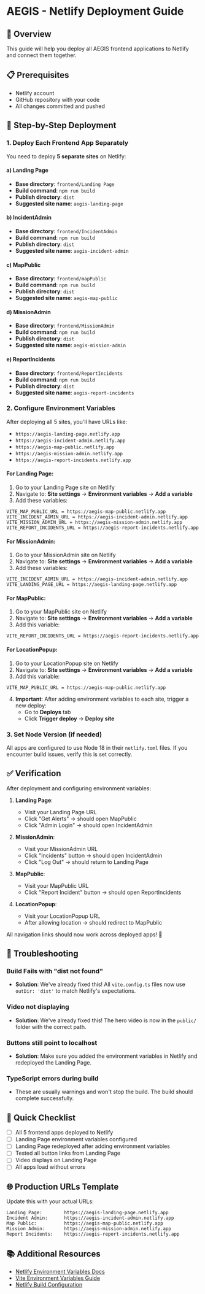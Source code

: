 # AEGIS - Netlify Deployment Guide

## 🎯 Overview
This guide will help you deploy all AEGIS frontend applications to Netlify and connect them together.

## 📋 Prerequisites
- Netlify account
- GitHub repository with your code
- All changes committed and pushed

## 🚀 Step-by-Step Deployment

### 1. Deploy Each Frontend App Separately

You need to deploy **5 separate sites** on Netlify:

#### a) Landing Page
- **Base directory**: `frontend/Landing Page`
- **Build command**: `npm run build`
- **Publish directory**: `dist`
- **Suggested site name**: `aegis-landing-page`

#### b) IncidentAdmin
- **Base directory**: `frontend/IncidentAdmin`
- **Build command**: `npm run build`
- **Publish directory**: `dist`
- **Suggested site name**: `aegis-incident-admin`

#### c) MapPublic
- **Base directory**: `frontend/mapPublic`
- **Build command**: `npm run build`
- **Publish directory**: `dist`
- **Suggested site name**: `aegis-map-public`

#### d) MissionAdmin
- **Base directory**: `frontend/MissionAdmin`
- **Build command**: `npm run build`
- **Publish directory**: `dist`
- **Suggested site name**: `aegis-mission-admin`

#### e) ReportIncidents
- **Base directory**: `frontend/ReportIncidents`
- **Build command**: `npm run build`
- **Publish directory**: `dist`
- **Suggested site name**: `aegis-report-incidents`

### 2. Configure Environment Variables

After deploying all 5 sites, you'll have URLs like:
- `https://aegis-landing-page.netlify.app`
- `https://aegis-incident-admin.netlify.app`
- `https://aegis-map-public.netlify.app`
- `https://aegis-mission-admin.netlify.app`
- `https://aegis-report-incidents.netlify.app`

#### For Landing Page:

1. Go to your Landing Page site on Netlify
2. Navigate to: **Site settings** → **Environment variables** → **Add a variable**
3. Add these variables:

```
VITE_MAP_PUBLIC_URL = https://aegis-map-public.netlify.app
VITE_INCIDENT_ADMIN_URL = https://aegis-incident-admin.netlify.app
VITE_MISSION_ADMIN_URL = https://aegis-mission-admin.netlify.app
VITE_REPORT_INCIDENTS_URL = https://aegis-report-incidents.netlify.app
```

#### For MissionAdmin:

1. Go to your MissionAdmin site on Netlify
2. Navigate to: **Site settings** → **Environment variables** → **Add a variable**
3. Add these variables:

```
VITE_INCIDENT_ADMIN_URL = https://aegis-incident-admin.netlify.app
VITE_LANDING_PAGE_URL = https://aegis-landing-page.netlify.app
```

#### For MapPublic:

1. Go to your MapPublic site on Netlify
2. Navigate to: **Site settings** → **Environment variables** → **Add a variable**
3. Add this variable:

```
VITE_REPORT_INCIDENTS_URL = https://aegis-report-incidents.netlify.app
```

#### For LocationPopup:

1. Go to your LocationPopup site on Netlify
2. Navigate to: **Site settings** → **Environment variables** → **Add a variable**
3. Add this variable:

```
VITE_MAP_PUBLIC_URL = https://aegis-map-public.netlify.app
```

4. **Important**: After adding environment variables to each site, trigger a new deploy:
   - Go to **Deploys** tab
   - Click **Trigger deploy** → **Deploy site**

### 3. Set Node Version (if needed)

All apps are configured to use Node 18 in their `netlify.toml` files. If you encounter build issues, verify this is set correctly.

## ✅ Verification

After deployment and configuring environment variables:

1. **Landing Page**:
   - Visit your Landing Page URL
   - Click "Get Alerts" → should open MapPublic
   - Click "Admin Login" → should open IncidentAdmin

2. **MissionAdmin**:
   - Visit your MissionAdmin URL
   - Click "Incidents" button → should open IncidentAdmin
   - Click "Log Out" → should return to Landing Page

3. **MapPublic**:
   - Visit your MapPublic URL
   - Click "Report Incident" button → should open ReportIncidents

4. **LocationPopup**:
   - Visit your LocationPopup URL
   - After allowing location → should redirect to MapPublic

All navigation links should now work across deployed apps! 🎉

## 🔧 Troubleshooting

### Build Fails with "dist not found"
- **Solution**: We've already fixed this! All `vite.config.ts` files now use `outDir: 'dist'` to match Netlify's expectations.

### Video not displaying
- **Solution**: We've already fixed this! The hero video is now in the `public/` folder with the correct path.

### Buttons still point to localhost
- **Solution**: Make sure you added the environment variables in Netlify and redeployed the Landing Page.

### TypeScript errors during build
- These are usually warnings and won't stop the build. The build should complete successfully.

## 📝 Quick Checklist

- [ ] All 5 frontend apps deployed to Netlify
- [ ] Landing Page environment variables configured
- [ ] Landing Page redeployed after adding environment variables
- [ ] Tested all button links from Landing Page
- [ ] Video displays on Landing Page
- [ ] All apps load without errors

## 🌐 Production URLs Template

Update this with your actual URLs:

```
Landing Page:        https://aegis-landing-page.netlify.app
Incident Admin:      https://aegis-incident-admin.netlify.app
Map Public:          https://aegis-map-public.netlify.app
Mission Admin:       https://aegis-mission-admin.netlify.app
Report Incidents:    https://aegis-report-incidents.netlify.app
```

## 📚 Additional Resources

- [Netlify Environment Variables Docs](https://docs.netlify.com/environment-variables/overview/)
- [Vite Environment Variables Guide](https://vitejs.dev/guide/env-and-mode.html)
- [Netlify Build Configuration](https://docs.netlify.com/configure-builds/overview/)
